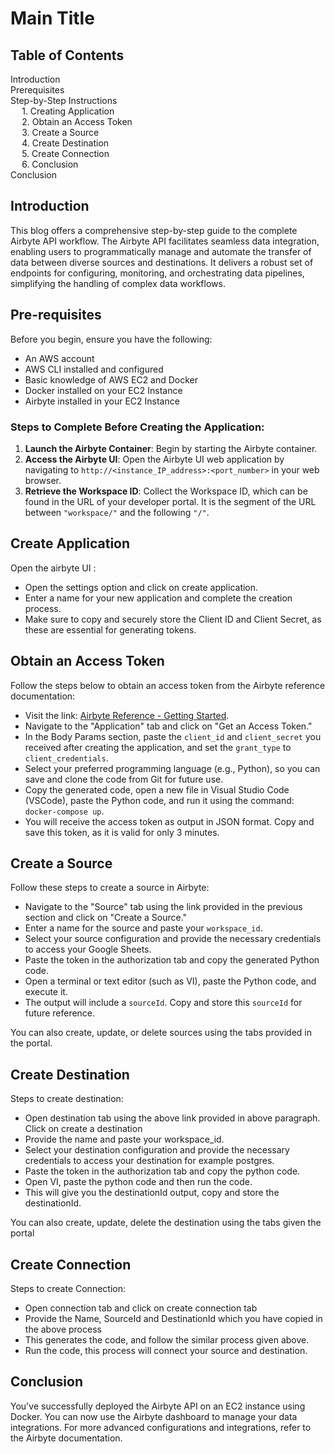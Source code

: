 <!DOCTYPE html>
<html lang="en">
<head>
    <meta charset="UTF-8">
    <meta name="viewport" content="width=device-width, initial-scale=1.0">
    <title>Complete Airbyte_API_Workflow Step-Step-Guide</title>
</head>
<body>
    <h1>Main Title</h1>
    <h2>Table of Contents</h2>
    <nav id="toc">
        <ul>
            <li><a href="#introduction">Introduction</a></li>
            <li><a href="#prerequisites">Prerequisites</a></li>
            <li><a href="#step-by-step-instructions">Step-by-Step Instructions</a>
                <ul>
                    <li><a href="#Create-Application">1. Creating Application</a></li>
                    <li><a href="#Obtain-Access-token">2. Obtain an Access Token</a></li>
                    <li><a href="#Creating_Source">3. Create a Source</a></li>
                    <li><a href="#Creating_Destination">4. Create Destination</a></li>
                    <li><a href="#creating_connection">5. Create Connection</a></li>
                    <li><a href="Conclusion">6. Conclusion </a></li>
                </ul>
            </li>
            <li><a href="#conclusion">Conclusion</a></li>
        </ul>
    </nav>
    <h2 id="introduction">Introduction</h2>
    <p>This blog offers a comprehensive step-by-step guide to the complete Airbyte API workflow. The Airbyte API facilitates seamless data integration, enabling users to programmatically manage and automate the transfer of data between diverse sources and destinations. It delivers a robust set of endpoints for configuring, monitoring, and orchestrating data pipelines, simplifying the handling of complex data workflows.</p>
    <h2 id="prerequisites">Pre-requisites</h2>
    <p>Before you begin, ensure you have the following:</p>
    <ul>
        <li>An AWS account</li>
        <li>AWS CLI installed and configured</li>
        <li>Basic knowledge of AWS EC2 and Docker</li>
        <li>Docker installed on your EC2 Instance</li>
        <li>Airbyte installed in your EC2 Instance</li>
    </ul>
    <h3>Steps to Complete Before Creating the Application:</h3>
     <ol>
    <li><strong>Launch the Airbyte Container</strong>: Begin by starting the Airbyte container.</li>
    <li><strong>Access the Airbyte UI</strong>: Open the Airbyte UI web application by navigating to <code>http://&lt;instance_IP_address&gt;:&lt;port_number&gt;</code> in your web browser.</li>
    <li><strong>Retrieve the Workspace ID</strong>: Collect the Workspace ID, which can be found in the URL of your developer portal. It is the segment of the URL between <code>"workspace/"</code> and the following <code>"/"</code>.</li>
     </ol>


<h2 id="Create-Application">Create Application</h2>
<p>Open the airbyte UI :</p>
    <ul>
        <li>Open the settings option and click on create application.</li>
        <li>Enter a name for your new application and complete the creation process.</li>
        <li>Make sure to copy and securely store the Client ID and Client Secret, as these are essential for generating tokens.</li>
    </ul>
<h2 id="Obtain-Access-Token">Obtain an Access Token</h2>
<p>Follow the steps below to obtain an access token from the Airbyte reference documentation:</p>
<ul>
    <li>Visit the link: <a href="https://reference.airbyte.com/reference/getting-started" target="_blank">Airbyte Reference - Getting Started</a>.</li>
    <li>Navigate to the "Application" tab and click on "Get an Access Token."</li>
    <li>In the Body Params section, paste the <code>client_id</code> and <code>client_secret</code> you received after creating the application, and set the <code>grant_type</code> to <code>client_credentials</code>.</li>
    <li>Select your preferred programming language (e.g., Python), so you can save and clone the code from Git for future use.</li>
    <li>Copy the generated code, open a new file in Visual Studio Code (VSCode), paste the Python code, and run it using the command: <code>docker-compose up</code>.</li>
    <li>You will receive the access token as output in JSON format. Copy and save this token, as it is valid for only 3 minutes.</li>
</ul>

<h2 id="Creating_Source">Create a Source</h2>
<p>Follow these steps to create a source in Airbyte:</p>
<ul>
    <li>Navigate to the "Source" tab using the link provided in the previous section and click on "Create a Source."</li>
    <li>Enter a name for the source and paste your <code>workspace_id</code>.</li>
    <li>Select your source configuration and provide the necessary credentials to access your Google Sheets.</li>
    <li>Paste the token in the authorization tab and copy the generated Python code.</li>
    <li>Open a terminal or text editor (such as VI), paste the Python code, and execute it.</li>
    <li>The output will include a <code>sourceId</code>. Copy and store this <code>sourceId</code> for future reference.</li>
</ul>
<p>You can also create, update, or delete sources using the tabs provided in the portal.</p>
<h2 id="Creating_Destination">Create Destination</h2>
<p>Steps to create destination:</p>
    <ul>
        <li>Open destination tab using the above link provided in above paragraph. Click on create a destination</li>
        <li>Provide the name and paste your workspace_id.</li>
        <li>Select your destination configuration and provide the necessary credentials to access your destination for example postgres.</li>
        <li>Paste the token in the authorization tab and copy the python code.</li>
        <li>Open VI, paste the python code and then run the code.</li>
        <li>This will give you the destinationId output, copy and store the destinationId.</li>
    </ul>
<p>You can also create, update, delete the destination using the tabs given the portal</p>
<h2 id="creating_connection">Create Connection</h2>
<p>Steps to create Connection:</p>
    <ul>
        <li>Open connection tab and click on create connection tab</li>
        <li>Provide the Name, SourceId and DestinationId which you have copied in the above process</li>
        <li>This generates the code, and follow the similar process given above.</li>
        <li>Run the code, this process will connect your source and destination.</li>
    </ul>
<h2 id="Conclusion">Conclusion</h2>
<p>You've successfully deployed the Airbyte API on an EC2 instance using Docker. You can now use the Airbyte dashboard to manage your data integrations. For more advanced configurations and integrations, refer to the Airbyte documentation.</p>
</body>
</html>
